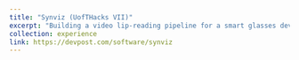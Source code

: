 ```yaml
---
title: "Synviz (UofTHacks VII)"
excerpt: "Building a video lip-reading pipeline for a smart glasses device.<br/><img src='/images/projects/synviz_glasses.jpg' style='width:512px;'>"
collection: experience
link: https://devpost.com/software/synviz
---
```

